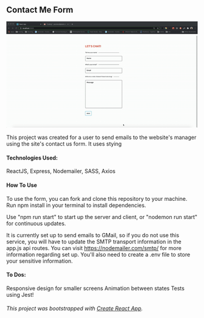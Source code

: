 ## Contact Me Form

![contact form example](contact-me.gif)

This project was created for a user to send emails to the website's manager using the site's contact us form. It uses stying

#### Technologies Used:

ReactJS, Express, Nodemailer, SASS, Axios

#### How To Use

To use the form, you can fork and clone this repository to your machine. Run npm install in your terminal to install dependencies.

Use "npm run start" to start up the server and client, or "nodemon run start" for continuous updates.

It is currently set up to send emails to GMail, so if you do not use this service, you will have to update the SMTP transport information in the app.js api routes. You can visit https://nodemailer.com/smtp/ for more information regarding set up. You'll also need to create a .env file to store your sensitive information.

#### To Dos:

Responsive design for smaller screens
Animation between states
Tests using Jest!

###### This project was bootstrapped with [Create React App](https://github.com/facebook/create-react-app).
